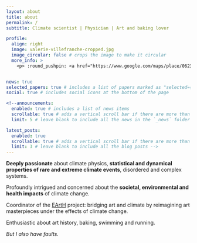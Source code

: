 ```yaml
---
layout: about
title: about
permalink: /
subtitle: Climate scientist | Physician | Art and baking lover  

profile:
  align: right
  image: valerie-villefranche-cropped.jpg
  image_circular: false # crops the image to make it circular
  more_info: >
    <p> :round_pushpin: <a href="https://www.google.com/maps/place/06230+Villafranca+Marittima,+Francia/@43.7019543,7.3106383,16z/data=!4m6!3m5!1s0x12cddb29b0e34e13:0x148664aeebc728f4!8m2!3d43.703976!4d7.311109!16zL20vMDRiNF9i?entry=ttu&g_ep=EgoyMDI1MDIyNi4xIKXMDSoJLDEwMjExNDU1SAFQAw%3D%3D">Villefrance-sur-Mer</a> :fr:, 2022</p>


news: true
selected_papers: true # includes a list of papers marked as "selected={true}"
social: true # includes social icons at the bottom of the page

<!--announcements:
  enabled: true # includes a list of news items
  scrollable: true # adds a vertical scroll bar if there are more than 3 news items
  limit: 5 # leave blank to include all the news in the `_news` folder

latest_posts:
  enabled: true
  scrollable: true # adds a vertical scroll bar if there are more than 3 new posts items
  limit: 3 # leave blank to include all the blog posts -->
---
```


**Deeply passionate** about climate physics, **statistical and dynamical properties of rare and extreme climate events**, disordered and complex systems. 

Profoundly intrigued and concerned about the **societal, environmental and health impacts** of climate change. 

Coordinator of the <a href="https://edipi-itn.eu/projectearth/">EArtH</a> project: bridging art and climate by reimagining art masterpieces under the effects of climate change.

Enthusiastic about art history, baking, swimming and running.

*But I also have faults.*
